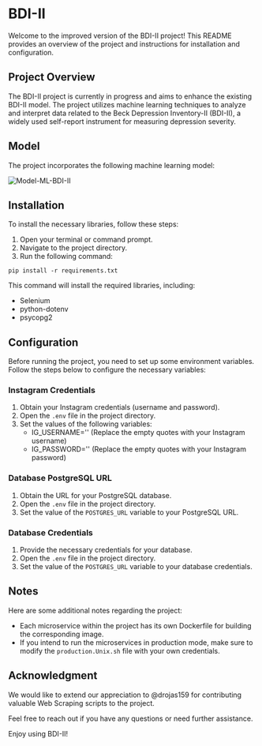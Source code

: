 # BDI-II

Welcome to the improved version of the BDI-II project! This README provides an overview of the project and instructions for installation and configuration.

## Project Overview

The BDI-II project is currently in progress and aims to enhance the existing BDI-II model. The project utilizes machine learning techniques to analyze and interpret data related to the Beck Depression Inventory-II (BDI-II), a widely used self-report instrument for measuring depression severity.

## Model

The project incorporates the following machine learning model:

![Model-ML-BDI-II](https://images2.imgbox.com/4a/db/CDNDXpw3_o.png)

## Installation

To install the necessary libraries, follow these steps:

1. Open your terminal or command prompt.
2. Navigate to the project directory.
3. Run the following command:

```console
pip install -r requirements.txt
```

This command will install the required libraries, including:
- Selenium
- python-dotenv
- psycopg2

## Configuration

Before running the project, you need to set up some environment variables. Follow the steps below to configure the necessary variables:

### Instagram Credentials

1. Obtain your Instagram credentials (username and password).
2. Open the `.env` file in the project directory.
3. Set the values of the following variables:
   - IG_USERNAME='' (Replace the empty quotes with your Instagram username)
   - IG_PASSWORD='' (Replace the empty quotes with your Instagram password)

### Database PostgreSQL URL

1. Obtain the URL for your PostgreSQL database.
2. Open the `.env` file in the project directory.
3. Set the value of the `POSTGRES_URL` variable to your PostgreSQL URL.

### Database Credentials

1. Provide the necessary credentials for your database.
2. Open the `.env` file in the project directory.
3. Set the value of the `POSTGRES_URL` variable to your database credentials.

## Notes

Here are some additional notes regarding the project:

- Each microservice within the project has its own Dockerfile for building the corresponding image.
- If you intend to run the microservices in production mode, make sure to modify the `production.Unix.sh` file with your own credentials.

## Acknowledgment

We would like to extend our appreciation to @drojas159 for contributing valuable Web Scraping scripts to the project.

Feel free to reach out if you have any questions or need further assistance.

Enjoy using BDI-II!
